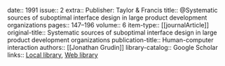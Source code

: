 date:: 1991
issue:: 2
extra:: Publisher: Taylor & Francis
title:: @Systematic sources of suboptimal interface design in large product development organizations
pages:: 147–196
volume:: 6
item-type:: [[journalArticle]]
original-title:: Systematic sources of suboptimal interface design in large product development organizations
publication-title:: Human-computer interaction
authors:: [[Jonathan Grudin]]
library-catalog:: Google Scholar
links:: [Local library](zotero://select/library/items/LRC9CIRM), [Web library](https://www.zotero.org/users/6520516/items/LRC9CIRM)
